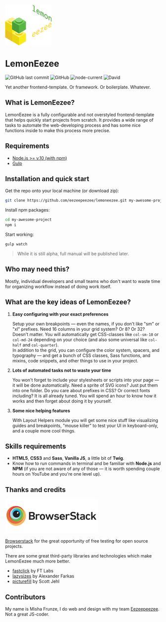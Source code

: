 ![LemonEezee frontend-template](https://raw.githubusercontent.com/eezeepeezee/lemoneezee/master/docs/src/logo_lemoneezee.png "LemonEezee frontend-template")

# LemonEezee

![GitHub last commit](https://img.shields.io/github/last-commit/eezeepeezee/lemoneezee)
![GitHub](https://img.shields.io/github/license/eezeepeezee/lemoneezee)
![node-current](https://img.shields.io/node/v/fs-extra)
![David](https://img.shields.io/david/dev/eezeepeezee/lemoneezee)


Yet another frontend-template. Or framework. Or boilerplate. Whatever.

## What is LemonEezee?

LemonEezee is a fully configurable and not overstyled frontend-template that helps quickly start projects from scratch. It provides a wide range of tasks to automate the web-developing process and has some nice functions inside to make this process more precise.

## Requirements

* [Node.js >= v.10 (with npm)](https://nodejs.org/en/)
* [Gulp](https://www.npmjs.com/package/gulp)


## Installation and quick start

Get the repo onto your local machine (or download zip):

```bash
git clone https://github.com/eezeepeezee/lemoneezee.git my-awesome-project
```

Install npm packages:

```bash
cd my-awesome-project
npm i
```

Start working:

```bash
gulp watch
```

> While it is still alpha, full manual will be published later.

## Who may need this?

Mostly, individual developers and small teams who don't want to waste time for organizing workflow instead of doing work itself.

## What are the key ideas of LemonEezee?

1. **Easy configuring with your exact preferences**

   Setup your own breakpoints — even the names, if you don't like "sm" or "xl" prefixes. Need 16 columns in your grid system? Or 8? Or 32? Doesn't matter. You will automatically get CSS-classes like `col-sm-10` or `col-md-24` depending on your choice (and also some universal like `col-half` and `col-quarter`).   
   In addition to the grid, you can configure the color system, spacers, and typography — and get a bunch of CSS classes, Sass functions, and mixins, code snippets, and other things to use in your project.

2. **Lots of automated tasks not to waste your time**

   You won't forget to include your stylesheets or scripts into your page — it will be done automatically. Need a sprite of SVG icons? Just put them into one folder. Do you care about prefixes in CSS? Or correct fonts including? It is all already tuned. You will spend an hour to know how it works and then forget about doing it by yourself.

3. **Some nice helping features**

   With Layout Helpers module you will get some nice stuff like visualizing guides and breakpoints, "mouse killer" to test your UI in keyboard-only, and a couple more cool things.

## Skills requirements

- **HTML5**, **CSS3** and **Sass**, **Vanilla JS**, a little bit of **Twig**.
- Know how to run commands in terminal and be familiar with **Node.js** and **NPM** (if you are not aware of any of those — it is worth spending couple hours on YouTube and you're one level up).

## Thanks and credits

![LemonEezee frontend-template](https://raw.githubusercontent.com/eezeepeezee/lemoneezee/master/docs/src/logo_browserstack.png "LemonEezee frontend-template")

[Browserstack](https://www.browserstack.com/) for the great opportunity of free testing for open source projects.

There are some great third-party libraries and technologies which make LemonEezee much more better. 

- [fastclick](https://github.com/ftlabs/fastclick) by FT Labs
- [lazysizes](https://github.com/aFarkas/lazysizes) by Alexander Farkas
- [picturefill](https://github.com/scottjehl/picturefill) by Scott Jehl

## Contributors

My name is Misha Frunze, I do web and design with my team [Eezeepeezee](https://eezeepeezee.ru). Not a great JS-coder.